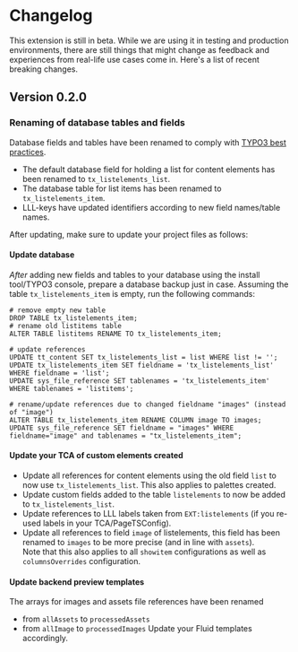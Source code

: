 # Changelog 

This extension is still in beta. While we are using it in testing and production environments, there are still things
that might change as feedback and experiences from real-life use cases come in. Here's a list of recent breaking
changes.

## Version 0.2.0

### Renaming of database tables and fields

Database fields and tables have been renamed to comply with 
[TYPO3 best practices](https://docs.typo3.org/m/typo3/reference-coreapi/master/en-us/ExtensionArchitecture/NamingConventions/Index.html#database-table-name).

* The default database field for holding a list for content elements has been renamed to `tx_listelements_list`.
* The database table for list items has been renamed to `tx_listelements_item`.
* LLL-keys have updated identifiers according to new field names/table names.

After updating, make sure to update your project files as follows:

#### Update database

*After* adding new fields and tables to your database using the install tool/TYPO3 console, prepare a database backup 
just in case. Assuming the table `tx_listelements_item` is empty, run the following commands:

```
# remove empty new table
DROP TABLE tx_listelements_item;
# rename old listitems table
ALTER TABLE listitems RENAME TO tx_listelements_item;

# update references 
UPDATE tt_content SET tx_listelements_list = list WHERE list != '';
UPDATE tx_listelements_item SET fieldname = 'tx_listelements_list' WHERE fieldname = 'list';
UPDATE sys_file_reference SET tablenames = 'tx_listelements_item' WHERE tablenames = 'listitems';

# rename/update references due to changed fieldname "images" (instead of "image")
ALTER TABLE tx_listelements_item RENAME COLUMN image TO images;
UPDATE sys_file_reference SET fieldname = "images" WHERE fieldname="image" and tablenames = "tx_listelements_item";
```

#### Update your TCA of custom elements created

* Update all references for content elements using the old field `list` to now use `tx_listelements_list`. This also 
  applies to palettes created.
* Update custom fields added to the table `listelements` to now be added to `tx_listelements_list`.
* Update references to LLL labels taken from `EXT:listelements` (if you re-used labels in your TCA/PageTSConfig).
* Update all references to field `image` of listelements, this field has been renamed to `images` to be more precise 
  (and in line with `assets`).\
  Note that this also applies to all `showitem` configurations as well as `columnsOverrides` 
  configuration.
  
#### Update backend preview templates

The arrays for images and assets file references have been renamed 
* from `allAssets` to `processedAssets`
* from `allImage` to `processedImages`
Update your Fluid templates accordingly.

